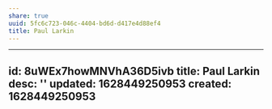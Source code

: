 ```yaml
---
share: true
uuid: 5fc6c723-046c-4404-bd6d-d417e4d88ef4
title: Paul Larkin
---
```

---
id: 8uWEx7howMNVhA36D5ivb
title: Paul Larkin
desc: ''
updated: 1628449250953
created: 1628449250953
---